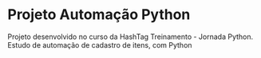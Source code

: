 # Projeto Automação Python

Projeto desenvolvido no curso da HashTag Treinamento - Jornada Python. Estudo de automação de cadastro de itens, com Python
